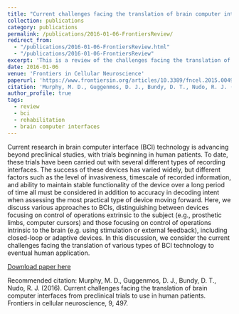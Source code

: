 ```yaml
---
title: "Current challenges facing the translation of brain computer interfaces from preclinical trials to use in human patients"
collection: publications
category: publications
permalink: /publications/2016-01-06-FrontiersReview/
redirect_from:
  - "/publications/2016-01-06-FrontiersReview.html"
  - "/publications/2016-01-06-FrontiersReview"
excerpt: 'This is a review of the challenges facing the translation of brain computer interfaces from preclinical trials to widespread use in the clinic. There is an emphasis on activity-dependent stimulation and similar paradigms.'
date: 2016-01-06
venue: 'Frontiers in Cellular Neuroscience'
paperurl: 'https://www.frontiersin.org/articles/10.3389/fncel.2015.00497/pdf'
citation: 'Murphy, M. D., Guggenmos, D. J., Bundy, D. T., Nudo, R. J. (2016). Current challenges facing the translation of brain computer interfaces from preclinical trials to use in human patients. Frontiers in cellular neuroscience, 9, 497.'
author_profile: true
tags:
  - review
  - bci
  - rehabilitation
  - brain computer interfaces
---
```


Current research in brain computer interface (BCI) technology is advancing beyond preclinical studies, with trials beginning in human patients. To date, these trials have been carried out with several different types of recording interfaces. The success of these devices has varied widely, but different factors such as the level of invasiveness, timescale of recorded information, and ability to maintain stable functionality of the device over a long period of time all must be considered in addition to accuracy in decoding intent when assessing the most practical type of device moving forward. Here, we discuss various approaches to BCIs, distinguishing between devices focusing on control of operations extrinsic to the subject (e.g., prosthetic limbs, computer cursors) and those focusing on control of operations intrinsic to the brain (e.g. using stimulation or external feedback), including closed-loop or adaptive devices. In this discussion, we consider the current challenges facing the translation of various types of BCI technology to eventual human application.

[Download paper here](https://www.frontiersin.org/articles/10.3389/fncel.2015.00497/pdf)

Recommended citation: Murphy, M. D., Guggenmos, D. J., Bundy, D. T., Nudo, R. J. (2016). Current challenges facing the translation of brain computer interfaces from preclinical trials to use in human patients. Frontiers in cellular neuroscience, 9, 497.